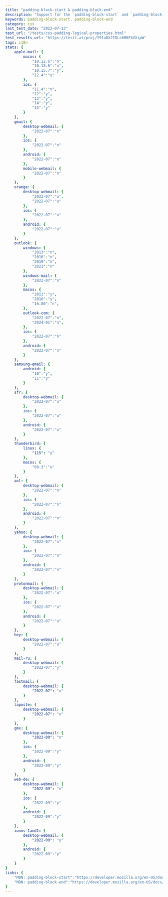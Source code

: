 ```yaml
---
title: "padding-block-start & padding-block-end"
description: "Support for the `padding-block-start` and `padding-block-end` css properties."
keywords: padding-block-start, padding-block-end
category: css
last_test_date: "2022-07-13"
test_url: "/tests/css-padding-logical-properties.html"
test_results_url: "https://testi.at/proj/Y91uDXJIDLc6M0FkVXipW"
tags: i18n
stats: {
    apple-mail: {
        macos: {
            "10.12.6":"n",
            "10.13.6":"n",
            "10.15.7":"y",
            "12.4":"y"
        },
        ios: {
            "11.4":"n",
            "12":"y",
            "13":"y",
            "14":"y",
            "15":"y"
        }
    },
    gmail: {
        desktop-webmail: {
            "2022-07":"n"
        },
        ios: {
            "2022-07":"n"
        },
        android: {
            "2022-07":"n"
        },
        mobile-webmail: {
            "2022-07":"n"
        }
    },
    orange: {
        desktop-webmail: {
            "2022-07":"u",
            "2022-07":"u"
        },
        ios: {
            "2022-07":"u"
        },
        android: {
            "2022-07":"u"
        }
    },
    outlook: {
        windows: {
            "2013":"n",
            "2016":"n",
            "2019":"n",
            "2021":"n"
        },
        windows-mail: {
            "2022-07":"n"
        },
        macos: {
            "2011":"y",
            "2016":"y",
            "16.80":"n",
        },
        outlook-com: {
            "2022-07":"n",
            "2024-01":"n",
        },
        ios: {
            "2022-07":"n"
        },
        android: {
            "2022-07":"n"
        }
    },
    samsung-email: {
        android: {
            "10":"y",
            "11":"y"
        }
    },
    sfr: {
        desktop-webmail: {
            "2022-07":"u"
        },
        ios: {
            "2022-07":"u"
        },
        android: {
            "2022-07":"u"
        }
    },
    thunderbird: {
        linux: {
            "115": "y"
        },
        macos: {
            "60.3":"u"
        }
    },
    aol: {
        desktop-webmail: {
            "2022-07":"n"
        },
        ios: {
            "2022-07":"n"
        },
        android: {
            "2022-07":"n"
        }
    },
    yahoo: {
        desktop-webmail: {
            "2022-07":"n"
        },
        ios: {
            "2022-07":"n"
        },
        android: {
            "2022-07":"n"
        }
    },
    protonmail: {
        desktop-webmail: {
            "2022-07":"u"
        },
        ios: {
            "2022-07":"u"
        },
        android: {
            "2022-07":"u"
        }
    },
    hey: {
        desktop-webmail: {
            "2022-07":"u"
        }
    },
    mail-ru: {
        desktop-webmail: {
            "2022-07":"y"
        }
    },
    fastmail: {
        desktop-webmail: {
            "2022-07": "u"
        }
    },
    laposte: {
        desktop-webmail: {
            "2022-07": "u"
        }
    },
    gmx: {
        desktop-webmail: {
            "2022-09": "n"
        },
        ios: {
            "2022-09":"y"
        },
        android: {
            "2022-09":"y"
        }
    },
    web-de: {
        desktop-webmail: {
            "2022-09": "n"
        },
        ios: {
            "2022-09":"y"
        },
        android: {
            "2022-09":"y"
        }
    },
    ionos-1and1: {
        desktop-webmail: {
            "2022-09": "y"
        },
        android: {
            "2022-09":"y"
        }
    }
}
links: {
    "MDN: padding-block-start":"https://developer.mozilla.org/en-US/docs/Web/CSS/padding-block-start",
    "MDN: padding-block-end":"https://developer.mozilla.org/en-US/docs/Web/CSS/padding-block-end"
}
---
```

